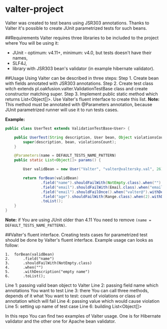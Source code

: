 valter-project
==============

Valter was created to test beans using JSR303 annotations. Thanks to Valter it's possible to create JUnit parametrized tests for such beans.

##Requirements
Valter requires three libraries to be included to the project where You will be using it:
- JUnit - optimum: v4.11+, minimum: v4.0, but tests doesn't have their names,
- SLF4J,
- library with JSR303 bean's validator (in example hibernate validator).

##Usage
Using Valter can be described in three steps:
Step 1. Create bean with fields annotated with JSR303 annotations.
Step 2. Create test class witch extends pl.oakfusion.valter.ValidationTestBase class and create constructor matching super.
Step 3. Implement public static method which returns List<Object[]>. Use Valter's fluent interface to create this list.
   **Note:** This method must be annotated with @Parameters annotation, because JUnit parametrized runner will use it to run tests cases.


**Example:**

```java
public class UserTest extends ValidationTestBase<User> {

	public UserTest(String description, User bean, Object violationsCount) {
		super(description, bean, violationsCount);
	}

	@Parameters(name = DEFAULT_TESTS_NAME_PATTERN)
	public static List<Object[]> params() {

		User validBean = new User("Valter", "valter@valtersky.val", 26);

		return forBean(validBean)
				.field("name").shouldFailWith(NotEmpty.class).when("").withDescription("empty name")
				.field("email").shouldFailWith(Email.class).when("email@").withDescription("wrong email")
				.field("email").shouldFailOnce().when("valter@").withDescription("one violation on email field")
				.field("age").shouldFailWith(Range.class).when(2).withDescription("out of range")
				.toList();
	}
}
```

**Note:** if You are using JUnit older than 4.11 You need to remove `(name = DEFAULT_TESTS_NAME_PATTERN)`.


##Valter's fluent interface.
Creating tests cases for parametrized test should be done by Valter's fluent interface.
Example usage can looks as follow:


```
1.  forBean(validBean)
2.      .field("name")
3.      .shouldFailWith(NotEmpty.class)
4.      .when("")
5.      .withDescription("empty name")
6.      .toList();
```


Line 1: passing valid bean object to Valter
Line 2: passing field name which annotations You want to test
Line 3: there You can call three methods, depends of it what You want to test: count of violations or class of annotation which will fail
Line 4: passing value which would cause violation
Line 5: setting up name of test case
Line 6: building List<Object[]>


In this repo You can find two examples of Valter usage. One is for Hibernate validator and the other one for Apache bean validator.

